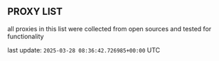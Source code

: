 ## PROXY LIST

all proxies in this list were collected from open sources and tested for functionality

last update: `2025-03-28 08:36:42.726985+00:00` UTC